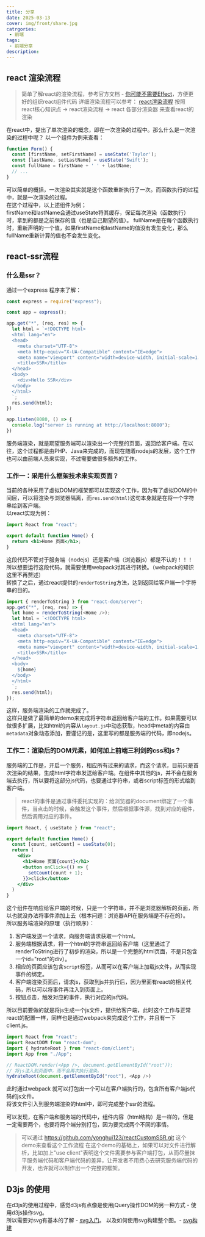 ```yaml
---
title: 分享
date: 2025-03-13
cover: img/front/share.jpg
catrgories:
 - 前端
tags:
 - 前端分享
description: 
---
```


## react 渲染流程

> 简单了解react的渲染流程，参考官方文档 - [你可能不需要Effect](https://react.docschina.org/learn/you-might-not-need-an-effect)，方便更好的组织react组件代码
> 详细渲染流程可以参考： [react渲染流程](https://yonghui123.github.io/blog/?tag=react) 按照 react核心知识点 -> react渲染流程 -> react 各部分渲染器 来查看react的渲染

在react中，提出了单次渲染的概念，即在一次渲染的过程中。那么什么是一次渲染的过程中呢？ 
以一个组件为例来查看：
```jsx
function Form() {
  const [firstName, setFirstName] = useState('Taylor');
  const [lastName, setLastName] = useState('Swift');
  const fullName = firstName + ' ' + lastName;
  // ...
}
```
可以简单的概括，一次渲染其实就是这个函数重新执行了一次。而函数执行的过程中，就是一次渲染的过程。  
在这个过程中，以上述组件为例；  
firstName和lastName会通过useState将其缓存，保证每次渲染（函数执行）时，拿到的都是之前保存的值（也是自己期望的值）。
fullName是在每个函数执行时，重新声明的一个值，如果firstName和lastName的值没有发生变化，那么fullName重新计算的值也不会发生变化。 

## react-ssr流程

### 什么是ssr？

通过一个express 程序来了解：
```js
const express = require("express");

const app = express();

app.get("*", (req, res) => {
  let html = `<!DOCTYPE html>
  <html lang="en">
  <head>
    <meta charset="UTF-8">
    <meta http-equiv="X-UA-Compatible" content="IE=edge">
    <meta name="viewport" content="width=device-width, initial-scale=1.0">
    <title>SSR</title>
  </head>
  <body>
    <div>Hello SSR</div>
  </body>
  </html>
  `;
  res.send(html);
})

app.listen(8080, () => {
  console.log("server is running at http://localhost:8080");
})
```
服务端渲染，就是期望服务端可以渲染出一个完整的页面，返回给客户端。在以往，这个过程都是由PHP、Java来完成的，而现在随着nodejs的发展，这个工作也可以由前端人员来实现，不过需要做很多额外的工作。  

### 工作一：采用什么框架技术来实现页面？
当前的各种采用了虚拟DOM的框架都可以实现这个工作，因为有了虚拟DOM的中间层，可以将渲染与浏览器隔离，而`res.send(html)`这句本身就是在将一个字符串给到客户端。  
以react实现为例：  
```jsx
import React from "react";

export default function Home() {
  return <h1>Home 页面</h1>;
}
```
这段代码不管对于服务端（nodejs）还是客户端（浏览器js）都是不认的！！！  
所以想要运行这段代码，就需要使用webpack对其进行转换。（webpack的知识这里不再赘述）  
转换了之后，通过react提供的`renderToString`方法，达到返回给客户端一个字符串的目的。 
```js
import { renderToString } from "react-dom/server";
app.get("*", (req, res) => {
  let home = renderToString(<Home />);
  let html = `<!DOCTYPE html>
  <html lang="en">
  <head>
    <meta charset="UTF-8">
    <meta http-equiv="X-UA-Compatible" content="IE=edge">
    <meta name="viewport" content="width=device-width, initial-scale=1.0">
    <title>SSR</title>
  </head>
  <body>
    ${home}
  </body>
  </html>
  `;
  res.send(html);
});
```
这样，服务端渲染的工作就完成了。  
这样只是做了最简单的demo来完成将字符串返回给客户端的工作。如果需要可以做很多扩展，比如html的内容从`layout.js`中动态获取，head中meta的内容由`metadata`对象动态添加，要谨记的是，这里写的都是服务端的代码，即nodejs。  

### 工作二：渲染后的DOM元素，如何加上前端三利剑的css和js？
服务端的工作是，开启一个服务，相应所有过来的请求，而这个请求，目前只是首次渲染的结果，生成html字符串发送给客户端。在组件中其他的js，并不会在服务端去执行，所以要将这部分js代码，也要通过字符串，或者script标签的形式给到客户端。   
> react的事件是通过事件委托实现的：给浏览器的document绑定了一个事件，当点击的时候，会触发这个事件，然后根据事件源，找到对应的组件，然后调用对应的事件。  
```jsx
import React, { useState } from "react";

export default function Home() {
  const [count, setCount] = useState(0);
  return (
    <div>
      <h1>Home 页面{count}</h1>
      <button onClick={() => {
        setCount(count + 1);
      }}>click</button>
    </div>
  )
}
```     
这个组件在响应给客户端的时候，只是一个字符串，并不是浏览器解析的页面，所以也就没办法将事件添加上去（根本问题：浏览器API在服务端是不存在的）。  
所以服务端渲染的原理（执行顺序）：
1. 客户端发送一个请求，向服务端请求获取一个html。
2. 服务端根据请求，将一个html的字符串返回给客户端（这里通过了renderToString进行了初步的渲染，所以是一个完整的html页面，不是只包含一个id="root"的div）。  
3. 相应的页面应该包含`script`标签，从而可以在客户端上加载js文件，从而实现事件的绑定。  
4. 客户端渲染页面后，请求js，获取到js并执行后，因为里面有react的相关代码，所以可以将事件再注入到页面上。  
5. 按钮点击，触发对应的事件，执行对应的js代码。 

所以目前要做的就是将js生成一个js文件，提供给客户端，此时这个工作与正常react的配置一样，同样也是通过webpack来完成这个工作，并且有一下client.js。
```js
import React from "react";
import ReactDOM from "react-dom";
import { hydrateRoot } from "react-dom/client";
import App from "./App";

// ReactDOM.render(<App />, document.getElementById("root"));
// 将js注入到页面中，而不会再次执行渲染。
hydrateRoot(document.getElementById("root"), <App />)
```
此时通过webpack 就可以打包出一个可以在客户端执行的，包含所有客户端js代码的js文件。  
将该文件引入到服务端渲染的html中，即可完成整个ssr的流程。    

可以发现，在客户端和服务端的代码中，组件内容（html结构）是一样的，但是一定需要两个，也要将两个端分别打包，因为要完成两个不同的事情。  
> 可以通过 https://github.com/yonghui123/reactCustomSSR.git 这个demo来查看这个工作流程
> 在这个demo的基础上，如果可以对文件进行解析，比如加上"use client"表明这个文件需要参与客户端打包，从而尽量抹平服务端代码和客户端代码的差异，让开发者不用费心去研究服务端代码的开发，也许就可以制作出一个完整的框架。

## D3js 的使用

在d3js的使用过程中，感觉d3js有点像是使用jQuery操作DOM的另一种方式 - 使用d3js操作svg。  
所以需要对svg有基本的了解 - [svg入门](https://yonghui123.github.io/blog/?tag=svg)。
以及如何使用svg构建整个图。- [svg构建](https://yonghui123.github.io/blog/Front/svg/d3/01.d3js%E7%9A%84%E4%BD%BF%E7%94%A8.html)  


